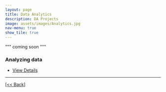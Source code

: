 ```yaml
---
layout: page
title: Data Analytics
description: DA Projects
image: assets/images/Analytics.jpg
nav-menu: true
show_tile: true
---
```


""" coming soon """

### Analyzing data 

<ul class="actions">
   <li><a href="https://cvanchieri.github.io/DSPortfolio/dataanlytics.html" class="button next">View Details</a></li>
</ul>




---
[[<< Back]](https://cvanchieri.github.io/DSPortfolio)
